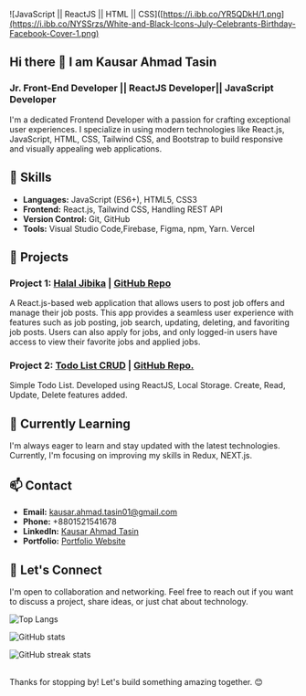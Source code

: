 ![JavaScript || ReactJS || HTML || CSS]([https://i.ibb.co/YR5QDkH/1.png](https://i.ibb.co/NYSSrzs/White-and-Black-Icons-July-Celebrants-Birthday-Facebook-Cover-1.png)
## Hi there 👋 I am Kausar Ahmad Tasin
### Jr. Front-End Developer || ReactJS Developer|| JavaScript Developer

I'm a dedicated Frontend Developer with a passion for crafting exceptional user experiences. I specialize in using modern technologies like React.js, JavaScript, HTML, CSS, Tailwind CSS, and Bootstrap to build responsive and visually appealing web applications.



## 💼 Skills

- **Languages:** JavaScript (ES6+), HTML5, CSS3
- **Frontend:** React.js, Tailwind CSS, Handling REST API
- **Version Control:** Git, GitHub
- **Tools:** Visual Studio Code,Firebase, Figma, npm, Yarn. Vercel

## 🚀 Projects

### Project 1: [Halal Jibika](https://halal-jibika-xi.vercel.app/) | [GitHub Repo](https://github.com/KausarAhmadTasin/halal-jibika/tree/main)
A React.js-based web application that allows users to post job offers and manage their job posts. This app provides a seamless user experience with features such as job posting, job search, updating, deleting, and favoriting job posts. Users can also apply for jobs, and only logged-in users have access to view their favorite jobs and applied jobs.

### Project 2: [Todo List CRUD](https://task-management-use-reducer.vercel.app/) | [GitHub Repo.](https://github.com/KausarAhmadTasin/task-management-crud)
Simple Todo List. Developed using ReactJS, Local Storage. Create, Read, Update, Delete features added. 



## 🌱 Currently Learning

I'm always eager to learn and stay updated with the latest technologies. Currently, I'm focusing on improving my skills in Redux, NEXT.js.


## 📫 Contact

- **Email:** kausar.ahmad.tasin01@gmail.com
- **Phone:** +8801521541678
- **LinkedIn:** [Kausar Ahmad Tasin](https://www.linkedin.com/in/kausar-ahmad-tasin/)
- **Portfolio:** [Portfolio Website](https://kausaahmadtasin-portfolio.vercel.app/)



## 🤝 Let's Connect

I'm open to collaboration and networking. Feel free to reach out if you want to discuss a project, share ideas, or just chat about technology.



<!--## 🎯 Goals for the Future

I'm committed to enhancing my skills and contributing to meaningful projects. My goal is to [mention your long-term career or project goals].
- 🔭 I’m currently working on Frond-End web development
- 🌱 I’m currently learning NEXT.js
- 👯 I’m looking to collaborate on ...
- 🤔 I’m looking for help with ...
- 💬 Ask me about ...
- ⚡ Fun fact: ...-->


![Top Langs](https://github-readme-stats.vercel.app/api/top-langs/?username=KausarAhmadTasin)

![GitHub stats](https://github-readme-stats.vercel.app/api?username=KausarAhmadTasin&show_icons=true&count_private=true) 

![GitHub streak stats](https://github-readme-streak-stats.herokuapp.com/?user=KausarAhmadTasin) 

<br />
Thanks for stopping by! Let's build something amazing together. 😊
<!--
**KausarAhmadTasin/KausarAhmadTasin** is a ✨ _special_ ✨ repository because its `README.md` (this file) appears on your GitHub profile.

Here are some ideas to get you started:

- 🔭 I’m currently working on ...
- 🌱 I’m currently learning ...
- 👯 I’m looking to collaborate on ...
- 🤔 I’m looking for help with ...
- 💬 Ask me about ...
- 📫 How to reach me: ...
- 😄 Pronouns: ...
- ⚡ Fun fact: ...
-->
